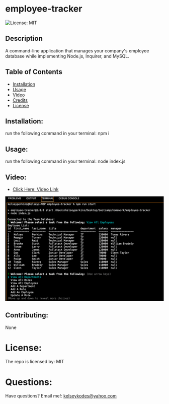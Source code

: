 # employee-tracker
![License: MIT](https://img.shields.io/badge/License-MIT-yellow.svg)


## Description
A command-line application that manages your company's employee database while implementing Node.js, Inquirer, and MySQL.


## Table of Contents
- [Installation](#installation)
- [Usage](#usage)
- [Video](#video)
- [Credits](#credits)
- [License](#license)

## Installation:
run the following command in your terminal: npm i 

## Usage:
run the following command in your terminal: node index.js

## Video:
- <a href="https://youtu.be/f72CDP2ogt8">Click Here: Video Link</a>
<img src='./assets/img/pic.png'>

## Contributing:
  None 

# License:
 The repo is licensed by: MIT 

# Questions:
Have questions? Email me!: kelseykodes@yahoo.com 
